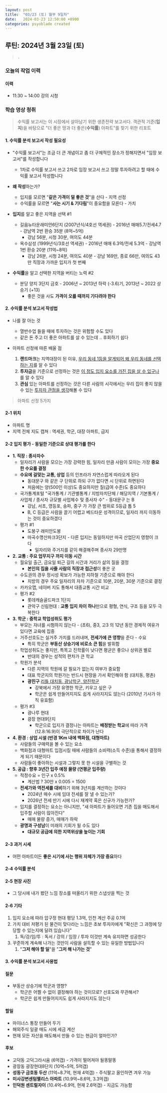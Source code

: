 ```yaml
---
layout: post
title:  "03/23 (토) 월부 9일차"
date:   2024-03-23 12:50:00 +0900
categories: psyoblade created
---
```


## 루틴: 2024년 3월 23일 (토)

>     .

### 오늘의 작업 이력

#### 이력

* 11:30 ~ 14:00 강의 시청

### 학습 영상 청취

>  수익률 보고서는 이 시장에서 살아남기 위한 생존전략 보고서다. 객관적 기준(**입지**)을 바탕으로 "더 좋은 땅과 더 좋은(**수익률**) 아파트"를 찾기 위한 리포트

#### 1. 수익률 분석 보고서 작성 필요성

* "수익률 보고서"는 조금 더 큰 개념이고 좀 더 구체적인 장소가 정해지면서 "임장 보고서"를 작성합니다
  * 1차로 수익률 보고서 쓰고 2차로  임장 보고서 쓰고 정말 투자하려고 할 때에 수익률 보고서 작성합니다

* **왜 작성**하는가?
  * 입지를  모르면  "**같은 가격이 덜 좋은 것**"을 산다 - 지역 선정
  * 수익률을 모르면 "**사는 시기 & 기다림**"이 중요함을 모른다 - 가치
* **입지**를 알고 좋은 지역을 선택 #1
  * 길음뉴타운래미안6단지 (2007년식/4호선 역세권) - 2016년 매매5.7/전세4.7 - 강남역 2번 환승 35분 (8억~5억)
    * 강남 56분, 시청 30분, 여의도 44분
  * 옥수삼성 (1999년식/3호선 역세권) - 2016년 매매 6.3억/전세 5.3억 - 강남역 1번 환승 20분 (11억~8억)
    * 강남 26분, 시청 24분, 여의도 40분 - 강남 169만, 종로 66만, 여의도 43만 직장과 가까운 입지가 첫 번째
* **수익률**을 알고 선택한 지역을 버티는 노력 #2
  * 분당 양지 3단지 금호 - 2006년 ~ 2013년 하락 (-3.6)기, 2013년 ~ 2022 상승기 (+13)
    * 좋은 것을 사도 **가격이 오를 때까지 기다려야 한다**


#### 2. 수익률 분석 보고서 작성법

* 나를 잘 아는 것
  * 열반수업 들을 때에 투자하는 것은 위험할 수도 있다
  * 같은 돈 주고 더 좋은 아파트를 살 수 있는데 .. 후회하기 쉽다

* 아파트 선정에 따른 배울 점
  1. **랜드마크**는 지역대장이 된 이유, <u>우리 동네 1등을 알게되어 왜 우리 동네를 선택하는 지</u>를 알 수 있다
  2. **투자금**을 기준으로 선정하는 것은 <u>이 정도 입지 요소를 가진 집을 살 수 있구나</u>를 알 수 있다
  3. **관심** 있는 아파트를 선정하는 것은 다른 사람의 시각에서는 우리 집이 좋지 않을 수 있는 <u>투자자 관점을 생각</u>해볼 수 있다

>  아파트 선정 5가지 

#### 2-1 위치

* 아파트 명
* 지역 전체 지도 캡쳐 : 역세권, 학군, 대장 아파트, 급지

#### 2-2 입지 평가 - 동일한 기준으로 상대 평가를 한다

* **1. 직장 : 종사자수**
  * 일자리가 사람을 모으는 가장 강력한 힘, 일자리 만큼 사람이 모이는 가장 **중요한 수요를 결정**
  * **수요에 걸맞는 교통, 상업** 등의 인프라가 자연스럽게 따라오게 된다
    * 동대문구 와 같은 구 단위로 하되 구가 없다면 시 단위로 하면된다
    * 처음에는 양(500인 이상)도 중요하지만 질(급여 수준)도 중요하다
  * 국가통계포털 "국가통계 / 기관별통계 / 지방자치단체 / 해당지역 / 기본통계 / 사업체 / 종사자 규모별 사업체수 및 종사자 수" - 동대문구 는 B 
    * 강남, 서초, 영등포, 송파, 중구 가 가장 큰 범위로 S등급 톱 5
    * B, C 등급은 사람을 끌기 어렵고 베드타운 성격이므로, 일자리 까지 이동하는 것이 중요하겠다
  * 평가 #1
    * 도봉구 래미안도봉
    * 마곡수명산파크3단지 - 다른 입지는 동일하지만 마곡 산업단지 영향이 크다 
      * 일자리와 주거지를 같이 해결해주며 종사자 29만명
* **2. 교통 : 주요 업무지구 까지 이동 시간**
  * 월요일 출근, 금요일 퇴근 길의 시간과 거리가 삶의 질을 결정
    * **본인의 집을 사줄 사람의 직장과 접근성**이 좋은 곳
  * 수도권의 경우 정시성 확보가 가능한 지하철 기준으로 해야 한다
    * 지방의 경우 주요 일자리의 자차 기준으로 10분, 20분, 30분 기준으로 결정
  * 카카오맵, 네이버 지도 통해서 대중교통 시간 비교
  * 평가 #2
    * 롯데캐슬골드파크 1단지
    * 관악구 신림현대 : **교통 입지 차이 하나**만으로 평형, 연식, 구조 등을 모두 극복한다
* **3. 학군 : 중학교 학업성취도 평가**
  * 부모는 자녀를 시험하지 않는다 - (초6), 중3, 고3 의 12년 동안 경제적 여유가 있다면 교육에 집중
  * 거주선호도는 실거주 가치를 드러내며, **전세가에 큰 영향**을 준다 - 수요
    * 특히 학군은 **부동산 상승기에 비로소 큰 힘**을 발휘함
  * 학업성취도는 좋지만, 특목고 진학률이 낮다면 평균은 좋으나 상위권 별로
    * 반대의 경우는 성적의 편차가 큰 학교
  * 학원가 분석
    * 다른 지역의 학원에 갈 필요가 없는지 여부가 중요함
    * 대표 학군지의 학원가는 반드시 현장을 가서 확인해야 함 (대치동, 평촌)
    * **광진구** <u>리틀 대치동, 광남학군, 양진학군</u> 
      * 강북에서 가장 유명한 학군, 키우고 싶은 구
      * 학군은 쉽게 만들어지지도 쉽게 사라지지도 않는다 (2010년 기사가 아직 유효함)
  * 평가 #3
    * 광나루 현대
    * 광장 현대9단지
      * 학군으로 입지가 결정나는 아파트는 **배정받는 학교**에 따라 가격(12.8:16.9)이 극단적으로 차이가 난다
* **4. 환경 : 상업 시설 (반경 1Km 내에 백화점, 대형마트)**
  * 사람들의 구매력을 볼 수 있는 요소
  * 백화점과 대형마트 입점시킬 때에 사람들의 소비력(소득 수준)을 통해서 결정하게 되기 때문이다
  * 사람들이 좋아하는 시설과 그렇지 못 한 시설을 구별하는 것
* **5. 공급 : 향후 3년간 입주 예정 물량 (연평균 입주량)** 
  * 적정수요 = 인구 x 0.5%
    * 계산법 ? 30만 x 0.005 = 1500
  * **전세가와 역전세를 대비**하기 위해 3년치를 계산하는 것이다
    * 2024년 매수 시에 임대 전세를 잘 낼 수 있는가?
    * 2026년 전세 만기 시에 다시 재계약 혹은 신규가 가능한가?
  * 입지를 결정하는 요소는 아니지만, "새 아파트가 들어오면 기존 집을 매도해서 입주할 사람이 많아진다"
    * 매매 물량 증가, 매매가 하락
  * **광명과 구성남**이 미래의 기회가 될 수도 있다
    * **대규모 공급에 의한 지역위상을 높이는 기회**

#### 2-3 과거 시세

* 어떤 아파트이든 **좋은 시기에 사는 행위 자체가 가장 중요**하다

#### 2-4 수익률 분석

#### 2-5 현장 사진

* 그 당시에 내가 봤던 느낌 장소를 떠올리기 위한 스냅샷을 찍는 것

#### 2-6 기타

1. 입지 요소에 따라 압구정 현대 평당 1.3억, 인천 계산 주공 0.1억
2. 가치 대비 저평가 된 물건이 맞다라는 느낌은 초보 투자자에게 "확신은 그 과정에 당당할 수 있는지에 달려 있습니다"
   1. 독/강/임/투 : 독서 / 강의 / 임장 / 투자 이것만 계속 유지하면 성공한다
3. 꾸준하게 계속해 나가는 것만이 사람을 설득할 수 있는 유일한 방법입니다
   1. "**그저 해야 할 일**"을 "**그저 해 나가는 것**"

#### 3. 수익률 분석 보고서 사용법

#### 질문

* 부동산 상승기에 학군과 영향?
  * 학군은 어쩔 수 없이 결정해야 하는 것이므로? 선호도와 무관해서?
  * 학군은 쉽게 만들어지지도 쉽게 사라지지도 않는다

#### 할일

* 마이너스 통장 만들어 두기
* 해외주식 일괄 매도 시에 세금 계산
* 현재 모든 자산을 매도해서 만들 수 있는 현금이 얼마인가?

#### 후보

* 고덕동 고덕그라시움 (6억갭) - 가격이 떨어져야 될똥말똥
* 광장동 광장현대8단지 (10억~5억, 5억갭)
* **성동구 금호동 두산** (11억~8.7억, 현재 4억갭) - 주식팔고 올인하면 겨우 가능
* **미사강변센텀팰리스 아파트** (10.9억~8.6억, 3.3억갭)
* **인덕원 센트럴자이** (10.4억~6.9억, 현재 2.6억갭) - 지금도 가능함


